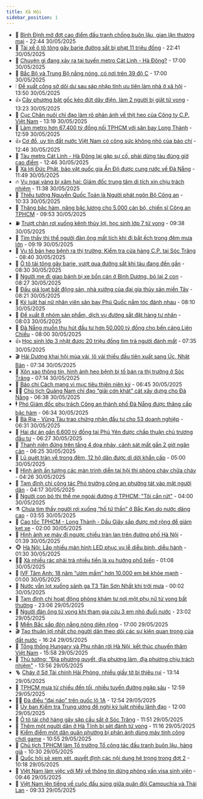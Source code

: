 ```yaml
---
title: Xã Hội
sidebar_position: 1
---
```


<!-- dantri-xa-hoi:START -->
- 🫣 [Bình Định mở đợt cao điểm đấu tranh chống buôn lậu, gian lận thương mại](https://dantri.com.vn/xa-hoi/binh-dinh-mo-dot-cao-diem-dau-tranh-chong-buon-lau-gian-lan-thuong-mai-20250530221536316.htm) - 22:44 30/05/2025
- 💼 [Tài xế ô tô tông gãy barie đường sắt bị phạt 11 triệu đồng](https://dantri.com.vn/xa-hoi/tai-xe-o-to-tong-gay-barie-duong-sat-bi-phat-11-trieu-dong-20250531052655268.htm) - 22:41 30/05/2025
- 🎊 [Chuyện gì đang xảy ra tại tuyến metro Cát Linh - Hà Đông?](https://dantri.com.vn/xa-hoi/chuyen-gi-dang-xay-ra-tai-tuyen-metro-cat-linh-ha-dong-20250530223017750.htm) - 17:00 30/05/2025
- 🙉 [Bắc Bộ và Trung Bộ nắng nóng, có nơi trên 39 độ C](https://dantri.com.vn/xa-hoi/bac-bo-va-trung-bo-nang-nong-co-noi-tren-39-do-c-20250530211231009.htm) - 17:00 30/05/2025
- 🕯 [Đề xuất công sở dôi dư sau sáp nhập tỉnh ưu tiên làm nhà ở xã hội](https://dantri.com.vn/xa-hoi/de-xuat-cong-so-doi-du-sau-sap-nhap-tinh-uu-tien-lam-nha-o-xa-hoi-20250530204047044.htm) - 13:50 30/05/2025
- 👍 [Cây phượng bật gốc kéo đứt dây điện, làm 2 người bị giật tử vong](https://dantri.com.vn/xa-hoi/cay-phuong-bat-goc-keo-dut-day-dien-lam-2-nguoi-bi-giat-tu-vong-20250530194006809.htm) - 13:23 30/05/2025
- 🤖 [Cục Chăn nuôi chỉ đạo làm rõ phản ánh về thịt heo của Công ty C.P. Việt Nam](https://dantri.com.vn/xa-hoi/cuc-chan-nuoi-chi-dao-lam-ro-phan-anh-ve-thit-heo-cua-cong-ty-cp-viet-nam-20250530200350097.htm) - 13:19 30/05/2025
- 🙉 [Làm metro hơn 67.400 tỷ đồng nối TPHCM với sân bay Long Thành](https://dantri.com.vn/xa-hoi/lam-metro-hon-67400-ty-dong-noi-tphcm-voi-san-bay-long-thanh-20250530191520248.htm) - 12:59 30/05/2025
- 👍 [Cơ đồ, uy tín đất nước Việt Nam có công sức không nhỏ của báo chí](https://dantri.com.vn/xa-hoi/co-do-uy-tin-dat-nuoc-viet-nam-co-cong-suc-khong-nho-cua-bao-chi-20250530191322301.htm) - 12:46 30/05/2025
- 🗽 [Tàu metro Cát Linh - Hà Đông lại gặp sự cố, phải dừng tàu đúng giờ cao điểm](https://dantri.com.vn/xa-hoi/tau-metro-cat-linh-ha-dong-lai-gap-su-co-phai-dung-tau-dung-gio-cao-diem-20250530193315797.htm) - 12:46 30/05/2025
- 🗽 [Xá lợi Đức Phật, bảo vật quốc gia Ấn Độ được cung rước về Đà Nẵng](https://dantri.com.vn/xa-hoi/xa-loi-duc-phat-bao-vat-quoc-gia-an-do-duoc-cung-ruoc-ve-da-nang-20250530183430168.htm) - 11:49 30/05/2025
- 🔥 [Vụ ngai vàng bị xâm hại: Giám đốc trung tâm di tích xin chịu trách nhiệm](https://dantri.com.vn/xa-hoi/vu-ngai-vang-bi-xam-hai-giam-doc-trung-tam-di-tich-xin-chiu-trach-nhiem-20250530182018528.htm) - 11:38 30/05/2025
- 🦒 [Thiếu tướng Nguyễn Quốc Toản là Người phát ngôn Bộ Công an](https://dantri.com.vn/xa-hoi/thieu-tuong-nguyen-quoc-toan-la-nguoi-phat-ngon-bo-cong-an-20250530173116266.htm) - 10:33 30/05/2025
- 🧐 [Thăng bậc hàm, nâng bậc lương cho 5.000 cán bộ, chiến sĩ Công an TPHCM](https://dantri.com.vn/xa-hoi/thang-bac-ham-nang-bac-luong-cho-5000-can-bo-chien-si-cong-an-tphcm-20250530154312606.htm) - 09:53 30/05/2025
- ⛽️ [Trượt chân rơi xuống kênh thủy lợi, học sinh lớp 7 tử vong](https://dantri.com.vn/xa-hoi/truot-chan-roi-xuong-kenh-thuy-loi-hoc-sinh-lop-7-tu-vong-20250526110956962.htm) - 09:38 30/05/2025
- 🚀 [Tìm thấy thi thể người đàn ông mất tích khi đi bắt ếch trong đêm mưa lớn](https://dantri.com.vn/xa-hoi/tim-thay-thi-the-nguoi-dan-ong-mat-tich-khi-di-bat-ech-trong-dem-mua-lon-20250530155203486.htm) - 09:19 30/05/2025
- 🦒 [Vụ tố bán heo bệnh ra thị trường: Kiểm tra cửa hàng C.P. tại Sóc Trăng](https://dantri.com.vn/xa-hoi/vu-to-ban-heo-benh-ra-thi-truong-kiem-tra-cua-hang-cp-tai-soc-trang-20250530152428645.htm) - 08:40 30/05/2025
- 🦅 [Ô tô tải tông gãy barie, vượt qua đường sắt khi tàu đang đến gần](https://dantri.com.vn/xa-hoi/o-to-tai-tong-gay-barie-vuot-qua-duong-sat-khi-tau-dang-den-gan-20250530151854082.htm) - 08:30 30/05/2025
- 🚀 [Người mẹ đi giao bánh bị xe bồn cán ở Bình Dương, bỏ lại 2 con](https://dantri.com.vn/xa-hoi/nguoi-me-di-giao-banh-bi-xe-bon-can-o-binh-duong-bo-lai-2-con-20250530143557126.htm) - 08:27 30/05/2025
- 🦅 [Đấu giá loạt bất động sản, nhà xưởng của đại gia thủy sản miền Tây](https://dantri.com.vn/xa-hoi/dau-gia-loat-bat-dong-san-nha-xuong-cua-dai-gia-thuy-san-mien-tay-20250530151728674.htm) - 08:21 30/05/2025
- 🤠 [Kỷ luật hai nữ nhân viên sân bay Phú Quốc nắm tóc đánh nhau](https://dantri.com.vn/xa-hoi/ky-luat-hai-nu-nhan-vien-san-bay-phu-quoc-nam-toc-danh-nhau-20250530145414786.htm) - 08:10 30/05/2025
- 💄 [Đề xuất 8 nhóm sản phẩm, dịch vụ đường sắt đặt hàng tư nhân](https://dantri.com.vn/xa-hoi/de-xuat-8-nhom-san-pham-dich-vu-duong-sat-dat-hang-tu-nhan-20250530145948265.htm) - 08:03 30/05/2025
- 🥷 [Đà Nẵng muốn thu hút đầu tư hơn 50.000 tỷ đồng cho bến cảng Liên Chiểu](https://dantri.com.vn/xa-hoi/da-nang-muon-thu-hut-dau-tu-hon-50000-ty-dong-cho-ben-cang-lien-chieu-20250530144234819.htm) - 08:00 30/05/2025
- 👍 [Học sinh lớp 3 nhặt được 20 triệu đồng tìm trả người đánh mất](https://dantri.com.vn/xa-hoi/hoc-sinh-lop-3-nhat-duoc-20-trieu-dong-tim-tra-nguoi-danh-mat-20250530130548772.htm) - 07:35 30/05/2025
- 🎬 [Hải Dương khai hội mùa vải, lô vải thiều đầu tiên xuất sang Úc, Nhật Bản](https://dantri.com.vn/xa-hoi/hai-duong-khai-hoi-mua-vai-lo-vai-thieu-dau-tien-xuat-sang-uc-nhat-ban-20250530125751031.htm) - 07:34 30/05/2025
- 🦒 [Xôn xao thông tin, hình ảnh heo bệnh bị tố bán ra thị trường ở Sóc Trăng](https://dantri.com.vn/xa-hoi/xon-xao-thong-tin-hinh-anh-heo-benh-bi-to-ban-ra-thi-truong-o-soc-trang-20250530113206089.htm) - 07:14 30/05/2025
- 🌊 [Báo chí Cách mạng vì mục tiêu thiên niên kỷ](https://dantri.com.vn/xa-hoi/bao-chi-cach-mang-vi-muc-tieu-thien-nien-ky-20250530124956312.htm) - 06:45 30/05/2025
- 🧑‍💻 [Chủ tịch Quảng Nam chỉ đạo “giải cơn khát” cát xây dựng cho Đà Nẵng](https://dantri.com.vn/xa-hoi/chu-tich-quang-nam-chi-dao-giai-con-khat-cat-xay-dung-cho-da-nang-20250530124756970.htm) - 06:38 30/05/2025
- 🕴 [Phó Giám đốc phụ trách Công an thành phố Đà Nẵng được thăng cấp bậc hàm](https://dantri.com.vn/xa-hoi/pho-giam-doc-phu-trach-cong-an-thanh-pho-da-nang-duoc-thang-cap-bac-ham-20250530124423349.htm) - 06:34 30/05/2025
- 🤔 [Bà Rịa - Vũng Tàu trao chứng nhận đầu tư cho 53 doanh nghiệp](https://dantri.com.vn/xa-hoi/ba-ria-vung-tau-trao-chung-nhan-dau-tu-cho-53-doanh-nghiep-20250530123912746.htm) - 06:31 30/05/2025
- 💄 [Hai dự án gần 6.600 tỷ đồng tại Phú Yên được chấp thuận chủ trương đầu tư](https://dantri.com.vn/xa-hoi/hai-du-an-gan-6600-ty-dong-tai-phu-yen-duoc-chap-thuan-chu-truong-dau-tu-20250530122614153.htm) - 06:27 30/05/2025
- 🧠 [Thanh niên đứng trên tầng 4 dọa nhảy, cảnh sát mất gần 2 giờ ngăn cản](https://dantri.com.vn/xa-hoi/thanh-nien-dung-tren-tang-4-doa-nhay-canh-sat-mat-gan-2-gio-ngan-can-20250530120058958.htm) - 06:25 30/05/2025
- 🦣 [Lũ quét tràn về trong đêm, 12 hộ dân được di dời khẩn cấp](https://dantri.com.vn/xa-hoi/lu-quet-tran-ve-trong-dem-12-ho-dan-duoc-di-doi-khan-cap-20250530113922002.htm) - 05:00 30/05/2025
- 💫 [Hình ảnh ấn tượng các màn trình diễn tại hội thi phòng cháy chữa cháy](https://dantri.com.vn/xa-hoi/hinh-anh-an-tuong-cac-man-trinh-dien-tai-hoi-thi-phong-chay-chua-chay-20250530111249153.htm) - 04:26 30/05/2025
- 🚀 [Tạm đình chỉ công tác Phó trưởng công an phường tát vào mặt người dân](https://dantri.com.vn/xa-hoi/tam-dinh-chi-cong-tac-pho-truong-cong-an-phuong-tat-vao-mat-nguoi-dan-20250530110228111.htm) - 04:17 30/05/2025
- 🤔 [Người con bỏ thi thể mẹ ngoài đường ở TPHCM: &quot;Tôi cắn rứt&quot;](https://dantri.com.vn/xa-hoi/nguoi-con-bo-thi-the-me-ngoai-duong-o-tphcm-toi-can-rut-20250529161520997.htm) - 04:00 30/05/2025
- ⚗️ [Chưa tìm thấy người rơi xuống “hố tử thần” ở Bắc Kạn do nước dâng cao](https://dantri.com.vn/xa-hoi/chua-tim-thay-nguoi-roi-xuong-ho-tu-than-o-bac-kan-do-nuoc-dang-cao-20250530102745279.htm) - 03:55 30/05/2025
- 🫶 [Cao tốc TPHCM - Long Thành - Dầu Giây sắp được mở rộng để giảm kẹt xe](https://dantri.com.vn/xa-hoi/cao-toc-tphcm-long-thanh-dau-giay-sap-duoc-mo-rong-de-giam-ket-xe-20250528234937247.htm) - 02:00 30/05/2025
- 🌮 [Hình ảnh xe máy đi ngược chiều tràn lan trên đường phố Hà Nội](https://dantri.com.vn/xa-hoi/hinh-anh-xe-may-di-nguoc-chieu-tran-lan-tren-duong-pho-ha-noi-20250530083732196.htm) - 01:39 30/05/2025
- 🐵 [Hà Nội: Lắp nhiều màn hình LED phục vụ lễ diễu binh, diễu hành](https://dantri.com.vn/xa-hoi/ha-noi-lap-nhieu-man-hinh-led-phuc-vu-le-dieu-binh-dieu-hanh-20250530071044603.htm) - 01:30 30/05/2025
- 🧑‍🏫 [Xả nhiều rác phải trả nhiều tiền là xu hướng phổ biến](https://dantri.com.vn/xa-hoi/xa-nhieu-rac-phai-tra-nhieu-tien-la-xu-huong-pho-bien-20250524224809764.htm) - 01:08 30/05/2025
- 💫 [IVF Tâm Anh: 18 năm “ươm mầm” hơn 10.000 em bé khỏe mạnh](https://dantri.com.vn/xa-hoi/ivf-tam-anh-18-nam-uom-mam-hon-10000-em-be-khoe-manh-20250529191113731.htm) - 01:00 30/05/2025
- 🦩 [Nước vẫn lọt xuống sảnh ga T3 Tân Sơn Nhất khi trời mưa](https://dantri.com.vn/xa-hoi/nuoc-van-lot-xuong-sanh-ga-t3-tan-son-nhat-khi-troi-mua-20250530005406551.htm) - 00:02 30/05/2025
- 🦄 [Tạm đình chỉ hoạt động phòng khám tư nơi một phụ nữ tử vong bất thường](https://dantri.com.vn/xa-hoi/tam-dinh-chi-hoat-dong-phong-kham-tu-noi-mot-phu-nu-tu-vong-bat-thuong-20250530043355957.htm) - 23:06 29/05/2025
- 💂 [Người đàn ông tử vong khi tham gia cứu 3 em nhỏ đuối nước](https://dantri.com.vn/xa-hoi/nguoi-dan-ong-tu-vong-khi-tham-gia-cuu-3-em-nho-duoi-nuoc-20250529212944150.htm) - 23:02 29/05/2025
- 💄 [Miền Bắc sắp đón nắng nóng diện rộng](https://dantri.com.vn/xa-hoi/mien-bac-sap-don-nang-nong-dien-rong-20250529210447774.htm) - 17:00 29/05/2025
- 🎬 [Tạo thuận lợi nhất cho người dân theo dõi các sự kiện quan trọng của đất nước](https://dantri.com.vn/xa-hoi/tao-thuan-loi-nhat-cho-nguoi-dan-theo-doi-cac-su-kien-quan-trong-cua-dat-nuoc-20250529232345528.htm) - 16:24 29/05/2025
- 👀 [Tổng thống Hungary và Phu nhân rời Hà Nội, kết thúc chuyến thăm Việt Nam](https://dantri.com.vn/xa-hoi/tong-thong-hungary-va-phu-nhan-roi-ha-noi-ket-thuc-chuyen-tham-viet-nam-20250529225405203.htm) - 15:58 29/05/2025
- 💃 [Thủ tướng: “Địa phương quyết, địa phương làm, địa phương chịu trách nhiệm&quot;](https://dantri.com.vn/xa-hoi/thu-tuong-dia-phuong-quyet-dia-phuong-lam-dia-phuong-chiu-trach-nhiem-20250529204533462.htm) - 13:56 29/05/2025
- 🪜 [Cháy ở Sở Tài chính Hải Phòng, nhiều giấy tờ bị thiêu rụi](https://dantri.com.vn/xa-hoi/chay-o-so-tai-chinh-hai-phong-nhieu-giay-to-bi-thieu-rui-20250529200703471.htm) - 13:14 29/05/2025
- 📝 [TPHCM mưa từ chiều đến tối, nhiều tuyến đường ngập sâu](https://dantri.com.vn/xa-hoi/tphcm-mua-tu-chieu-den-toi-nhieu-tuyen-duong-ngap-sau-20250529195009449.htm) - 12:59 29/05/2025
- 🧑‍💻 [Đà điểu “đại náo” trên quốc lộ 1A](https://dantri.com.vn/xa-hoi/da-dieu-dai-nao-tren-quoc-lo-1a-20250529194054653.htm) - 12:54 29/05/2025
- 👺 [Ủy ban Kiểm tra Trung ương đề nghị kỷ luật nhiều lãnh đạo](https://dantri.com.vn/xa-hoi/uy-ban-kiem-tra-trung-uong-de-nghi-ky-luat-nhieu-lanh-dao-20250529180950891.htm) - 12:00 29/05/2025
- 🌮 [Ô tô tải chở hàng gây sập cầu sắt ở Sóc Trăng](https://dantri.com.vn/xa-hoi/o-to-tai-cho-hang-gay-sap-cau-sat-o-soc-trang-20250529161811840.htm) - 11:51 29/05/2025
- 🤭 [Thêm một người dân ở Hà Tĩnh bị sét đánh tử vong](https://dantri.com.vn/xa-hoi/them-mot-nguoi-dan-o-ha-tinh-bi-set-danh-tu-vong-20250529175603773.htm) - 11:16 29/05/2025
- 💪 [Kiểm điểm một dân quân phường bị phản ánh dùng máy tính công chơi game](https://dantri.com.vn/xa-hoi/kiem-diem-mot-dan-quan-phuong-bi-phan-anh-dung-may-tinh-cong-choi-game-20250529173638840.htm) - 10:55 29/05/2025
- 🧰 [Chủ tịch TPHCM làm Tổ trưởng Tổ công tác đấu tranh buôn lậu, hàng giả](https://dantri.com.vn/xa-hoi/chu-tich-tphcm-lam-to-truong-to-cong-tac-dau-tranh-buon-lau-hang-gia-20250529172146663.htm) - 10:30 29/05/2025
- 🤡 [Quốc hội sẽ xem xét, quyết định các nội dung hệ trọng trong đợt 2](https://dantri.com.vn/xa-hoi/quoc-hoi-se-xem-xet-quyet-dinh-cac-noi-dung-he-trong-trong-dot-2-20250529170836415.htm) - 10:18 29/05/2025
- 🦆 [Việt Nam làm việc với Mỹ về thông tin dừng phỏng vấn visa sinh viên](https://dantri.com.vn/xa-hoi/viet-nam-lam-viec-voi-my-ve-thong-tin-dung-phong-van-visa-sinh-vien-20250529164428323.htm) - 09:46 29/05/2025
- 🦍 [Việt Nam lên tiếng về cuộc đấu súng giữa quân đội Campuchia và Thái Lan](https://dantri.com.vn/xa-hoi/viet-nam-len-tieng-ve-cuoc-dau-sung-giua-quan-doi-campuchia-va-thai-lan-20250529162238452.htm) - 09:33 29/05/2025<!-- dantri-xa-hoi:END -->
